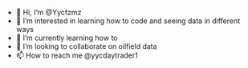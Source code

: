 - 👋 Hi, I’m @Yycfzmz
- 👀 I’m interested in learning how to code and seeing data in different ways
- 🌱 I’m currently learning how to 
- 💞️ I’m looking to collaborate on oilfield data
- 📫 How to reach me @yycdaytrader1

<!---
Yycfzmz/Yycfzmz is a ✨ special ✨ repository because its `README.md` (this file) appears on your GitHub profile.
You can click the Preview link to take a look at your changes.
--->
